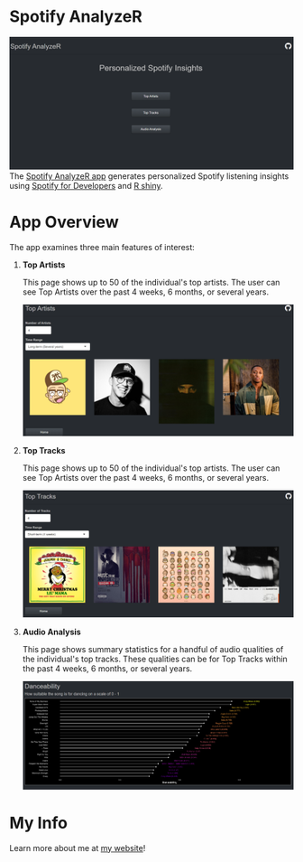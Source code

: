 # Spotify AnalyzeR
![App landing page](/img/landing_page_snip.PNG)
The [Spotify AnalyzeR app](https://dmolitor.shinyapps.io/spotify_dashboards_landing/) generates personalized Spotify listening insights
using [Spotify for Developers](https://developer.spotify.com/documentation/web-api/) and [R shiny](https://shiny.rstudio.com/).
# App Overview
The app examines three main features of interest:

1. **Top Artists**

   This page shows up to 50 of the individual's top artists. The user can see Top Artists over the past 4 weeks, 6 months, or several years.
   
   ![Top artists](/img/top_artists_snip.PNG)
2. **Top Tracks**

   This page shows up to 50 of the individual's top artists. The user can see Top Artists over the past 4 weeks, 6 months, or several years.
   
   ![Top tracks](/img/top_tracks_snip.PNG)
3. **Audio Analysis**

   This page shows summary statistics for a handful of audio qualities of the individual's top tracks. These qualities can be for
   Top Tracks within the past 4 weeks, 6 months, or several years.
   
   ![Audio analysis](/img/tracks_analysis_snip.PNG)
# My Info
Learn more about me at [my website](https://dmolitor.com)!
